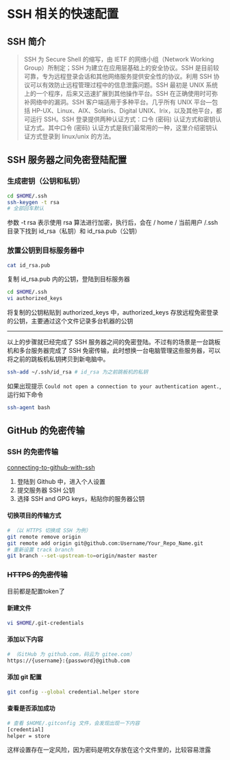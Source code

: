 # SSH 相关的快速配置


## SSH 简介
>SSH 为 Secure Shell 的缩写，由 IETF 的网络小组（Network Working Group）所制定；SSH 为建立在应用层基础上的安全协议。SSH 是目前较可靠，专为远程登录会话和其他网络服务提供安全性的协议。利用 SSH 协议可以有效防止远程管理过程中的信息泄露问题。SSH 最初是 UNIX 系统上的一个程序，后来又迅速扩展到其他操作平台。SSH 在正确使用时可弥补网络中的漏洞。SSH 客户端适用于多种平台。几乎所有 UNIX 平台—包括 HP-UX、Linux、AIX、Solaris、Digital UNIX、Irix，以及其他平台，都可运行 SSH。SSH 登录提供两种认证方式：口令 (密码) 认证方式和密钥认证方式。其中口令 (密码) 认证方式是我们最常用的一种，这里介绍密钥认证方式登录到 linux/unix 的方法。

## SSH 服务器之间免密登陆配置
### 生成密钥（公钥和私钥）
```bash
cd $HOME/.ssh
ssh-keygen -t rsa
# 全部回车默认
```
参数 -t rsa 表示使用 rsa 算法进行加密，执行后，会在 / home / 当前用户 /.ssh 目录下找到 id_rsa（私钥）和 id_rsa.pub（公钥）
### 放置公钥到目标服务器中
```bash
cat id_rsa.pub
```
复制 id_rsa.pub 内的公钥，登陆到目标服务器
```bash
cd $HOME/.ssh
vi authorized_keys
```
将复制的公钥粘贴到 authorized_keys 中，authorized_keys 存放远程免密登录的公钥，主要通过这个文件记录多台机器的公钥

------

以上的步骤就已经完成了 SSH 服务器之间的免密登陆。不过有的场景是一台跳板机和多台服务器完成了 SSH 免密传输，此时想换一台电脑管理这些服务器，可以将之前的跳板机私钥拷贝到新电脑中。

```bash
ssh-add ~/.ssh/id_rsa # id_rsa 为之前跳板机的私钥
```

如果出现提示 `Could not open a connection to your authentication agent.`, 运行如下命令

```bash
ssh-agent bash
```

## GitHub 的免密传输
### SSH 的免密传输
[connecting-to-github-with-ssh](https://docs.github.com/en/authentication/connecting-to-github-with-ssh)
1. 登陆到 Github 中，进入个人设置
2. 提交服务器 SSH 公钥
3. 选择 SSH and GPG keys，粘贴你的服务器公钥

#### 切换项目的传输方式
```bash
# （以 HTTPS 切换成 SSH 为例）
git remote remove origin
git remote add origin git@github.com:Username/Your_Repo_Name.git
# 重新设置 track branch
git branch --set-upstream-to=origin/master master
```
### ~~HTTPS 的免密传输~~

目前都是配置token了

#### 新建文件
```bash
vi $HOME/.git-credentials
```
#### 添加以下内容
```bash
# （GitHub 为 github.com，码云为 gitee.com）
https://{username}:{password}@github.com
```
#### 添加 git 配置
```bash
git config --global credential.helper store
```
#### 查看是否添加成功
```bash
# 查看 $HOME/.gitconfig 文件，会发现出现一下内容
[credential]
helper = store
```
这样设置存在一定风险，因为密码是明文存放在这个文件里的，比较容易泄露
